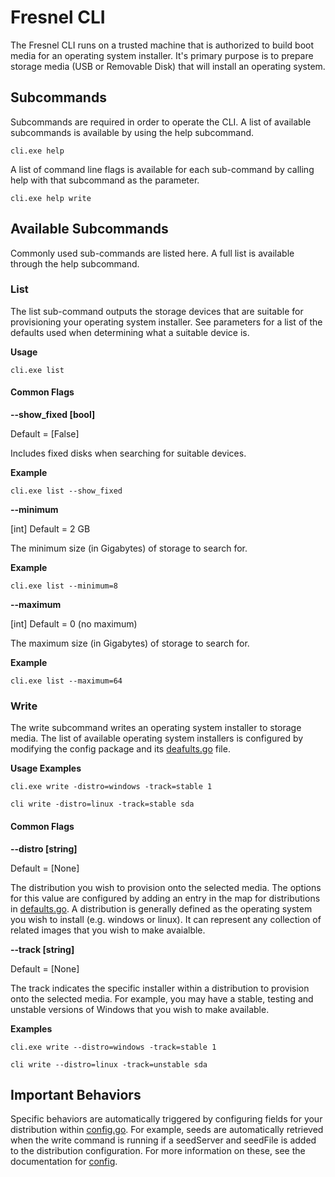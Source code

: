 # Fresnel CLI

<!--* freshness: { owner: '@alexherrero' reviewed: '2020-08-17' } *-->

The Fresnel CLI runs on a trusted machine that is authorized to build boot media
for an operating system installer. It's primary purpose is to prepare storage
media (USB or Removable Disk) that will install an operating system.

## Subcommands

Subcommands are required in order to operate the CLI. A list of available
subcommands is available by using the help subcommand.

```
cli.exe help
```

A list of command line flags is available for each sub-command by calling help
with that subcommand as the parameter.

```
cli.exe help write
```

## Available Subcommands

Commonly used sub-commands are listed here. A full list is available through the
help subcommand.

### List

The list sub-command outputs the storage devices that are suitable for
provisioning your operating system installer. See parameters for a list of the
defaults used when determining what a suitable device is.

__**Usage**__

```
cli.exe list
```

#### Common Flags

**--show_fixed [bool]**

Default = [False]

Includes fixed disks when searching for suitable devices.

__**Example**__

```
cli.exe list --show_fixed
```

**--minimum**

[int] Default = 2 GB

The minimum size (in Gigabytes) of storage to search for.

__**Example**__

```
cli.exe list --minimum=8
```

**--maximum**

[int] Default = 0 (no maximum)

The maximum size (in Gigabytes) of storage to search for.

__**Example**__

```
cli.exe list --maximum=64
```

### Write

The write subcommand writes an operating system installer to storage media. The
list of available operating system installers is configured by modifying the
config package and its [deafults.go](config/defaults.go) file.

__**Usage Examples**__

```
cli.exe write -distro=windows -track=stable 1

cli write -distro=linux -track=stable sda
```

#### Common Flags

**--distro [string]**

Default = [None]

The distribution you wish to provision onto the selected media. The options for
this value are configured by adding an entry in the map for distributions in
[defaults.go](config/defaults.go). A distribution is generally defined as the
operating system you wish to install (e.g. windows or linux). It can represent
any collection of related images that you wish to make avaialble.

**--track [string]**

Default = [None]

The track indicates the specific installer within a distribution to provision
onto the selected media. For example, you may have a stable, testing and
unstable versions of Windows that you wish to make available.

__**Examples**__

```
cli.exe write --distro=windows -track=stable 1

cli write --distro=linux -track=unstable sda
```

## Important Behaviors

Specific behaviors are automatically triggered by configuring fields for your
distribution within [config.go](config/defaults.go). For example, seeds are
automatically retrieved when the write command is running if a seedServer and
seedFile is added to the distribution configuration. For more information on
these, see the documentation for [config](config/README.md).

